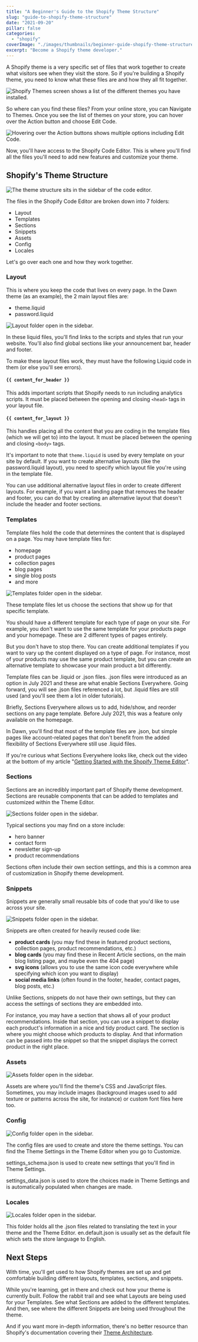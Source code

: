 ```yaml
---
title: "A Beginner's Guide to the Shopify Theme Structure"
slug: "guide-to-shopify-theme-structure"
date: "2021-09-20"
pillar: false
categories: 
  - "shopify"
coverImage: "./images/thumbnails/beginner-guide-shopify-theme-structure.png"
excerpt: "Become a Shopify theme developer."
---
```


A Shopify theme is a very specific set of files that work together to create what visitors see when they visit the store. So if you're building a Shopify theme, you need to know what these files are and how they all fit together.

![Shopify Themes screen shows a list of the different themes you have installed.](./images/shopify-theme-structure/themes.png)

So where can you find these files? From your online store, you can Navigate to Themes. Once you see the list of themes on your store, you can hover over the Action button and choose Edit Code.

![Hovering over the Action buttons shows multiple options including Edit Code.](./images/shopify-theme-structure/theme-actions.png)

Now, you'll have access to the Shopify Code Editor. This is where you'll find all the files you'll need to add new features and customize your theme.

## Shopify's Theme Structure

![The theme structure sits in the sidebar of the code editor.](./images/shopify-theme-structure/theme-structure.png)

The files in the Shopify Code Editor are broken down into 7 folders:
- Layout
- Templates
- Sections
- Snippets
- Assets
- Config
- Locales

Let's go over each one and how they work together.

### Layout

This is where you keep the code that lives on every page. In the Dawn theme (as an example), the 2 main layout files are:

- theme.liquid
- password.liquid

![Layout folder open in the sidebar.](./images/shopify-theme-structure/layout.png)

In these liquid files, you'll find links to the scripts and styles that run your website. You'll also find global sections like your announcement bar, header and footer.

To make these layout files work, they must have the following Liquid code in them (or else you'll see errors).

#### ```{{ content_for_header }}```
This adds important scripts that Shopify needs to run including analytics scripts. It must be placed between the opening and closing ```<head>``` tags in your layout file.
#### ```{{ content_for_layout }}```
This handles placing all the content that you are coding in the template files (which we will get to) into the layout. It must be placed between the opening and closing ```<body>``` tags.

It's important to note that ```theme.liquid``` is used by every template on your site by default. If you want to create alternative layouts (like the password.liquid layout), you need to specify which layout file you're using in the template file.

You can use additional alternative layout files in order to create different layouts. For example, if you want a landing page that removes the header and footer, you can do that by creating an alternative layout that doesn't include the header and footer sections.

### Templates

Template files hold the code that determines the content that is displayed on a page. You may have template files for:

- homepage
- product pages
- collection pages
- blog pages
- single blog posts
- and more

![Templates folder open in the sidebar.](./images/shopify-theme-structure/templates.png)

These template files let us choose the sections that show up for that specific template.

You should have a different template for each type of page on your site. For example, you don't want to use the same template for your products page and your homepage. These are 2 different types of pages entirely.

But you don't have to stop there. You can create additional templates if you want to vary up the content displayed on a type of page. For instance, most of your products may use the same product template, but you can create an alternative template to showcase your main product a bit differently.

Template files can be .liquid or .json files. .json files were introduced as an option in July 2021 and these are what enable Sections Everywhere. Going forward, you will see .json files referenced a lot, but .liquid files are still used (and you'll see them a lot in older tutorials).

Briefly, Sections Everywhere allows us to add, hide/show, and reorder sections on any page template. Before July 2021, this was a feature only available on the homepage. 

In Dawn, you'll find that most of the template files are .json, but simple pages like account-related pages that don't benefit from the added flexibility of Sections Everywhere still use .liquid files.

<div class="callout">
  <p class="callout__info">If you're curious what Sections Everywhere looks like, check out the video at the bottom of my article "<a href="/blog/shopify-theme-editor/#bonus-new-online-store-20-features">Getting Started with the Shopify Theme Editor</a>".</p>
</div>

### Sections

Sections are an incredibly important part of Shopify theme development. Sections are reusable components that can be added to templates and customized within the Theme Editor. 

![Sections folder open in the sidebar.](./images/shopify-theme-structure/sections.png)

Typical sections you may find on a store include:

- hero banner
- contact form
- newsletter sign-up
- product recommendations

Sections often include their own section settings, and this is a common area of customization in Shopify theme development.

### Snippets

Snippets are generally small reusable bits of code that you'd like to use across your site. 

![Snippets folder open in the sidebar.](./images/shopify-theme-structure/snippets.png)

Snippets are often created for heavily reused code like:

- **product cards** (you may find these in featured product sections, collection pages, product recommendations, etc.)
- **blog cards** (you may find these in Recent Article sections, on the main blog listing page, and maybe even the 404 page)
- **svg icons** (allows you to use the same icon code everywhere while specifying which icon you want to display)
- **social media links** (often found in the footer, header, contact pages, blog posts, etc.)

Unlike Sections, snippets do not have their own settings, but they can access the settings of sections they are embedded into.

For instance, you may have a section that shows all of your product recommendations. Inside that section, you can use a snippet to display each product's information in a nice and tidy product card. The section is where you might choose which products to display. And that information can be passed into the snippet so that the snippet displays the correct product in the right place.

### Assets

![Assets folder open in the sidebar.](./images/shopify-theme-structure/assets.png)

Assets are where you'll find the theme's CSS and JavaScript files. Sometimes, you may include images (background images used to add texture or patterns across the site, for instance) or custom font files here too.

### Config

![Config folder open in the sidebar.](./images/shopify-theme-structure/config.png)

The config files are used to create and store the theme settings. You can find the Theme Settings in the Theme Editor when you go to Customize.

settings_schema.json is used to create new settings that you'll find in Theme Settings.

settings_data.json is used to store the choices made in Theme Settings and is automatically populated when changes are made. 

### Locales

![Locales folder open in the sidebar.](./images/shopify-theme-structure/locales.png)

This folder holds all the .json files related to translating the text in your theme and the Theme Editor. en.default.json is usually set as the default file which sets the store language to English.

## Next Steps
With time, you'll get used to how Shopify themes are set up and get comfortable building different layouts, templates, sections, and snippets.

While you're learning, get in there and check out how your theme is currently built. Follow the rabbit trail and see what Layouts are being used for your Templates. See what Sections are added to the different templates. And then, see where the different Snippets are being used throughout the theme.

And if you want more in-depth information, there's no better resource than Shopify's documentation covering their [Theme Architecture](https://shopify.dev/themes/architecture).